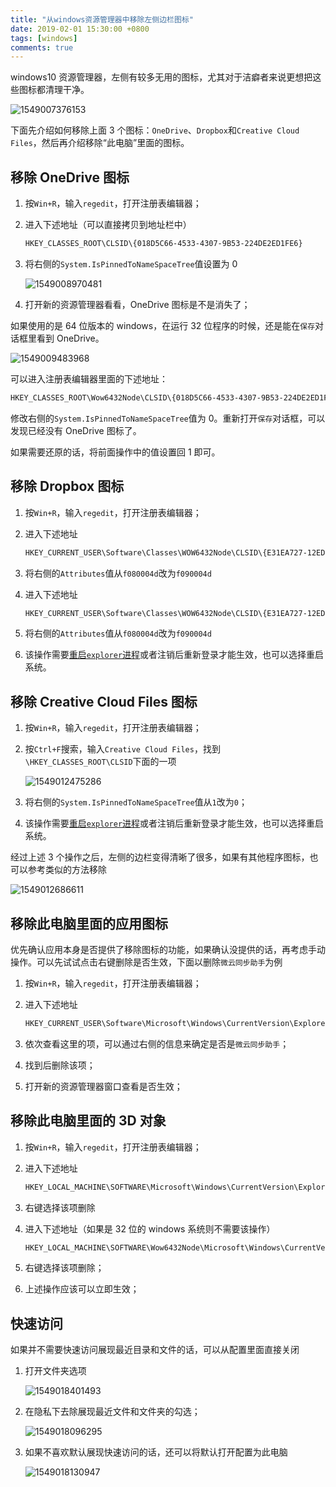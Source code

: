 ```yaml
---
title: "从windows资源管理器中移除左侧边栏图标"
date: 2019-02-01 15:30:00 +0800
tags: [windows]
comments: true
---
```


windows10 资源管理器，左侧有较多无用的图标，尤其对于洁癖者来说更想把这些图标都清理干净。

![1549007376153](https://pic-1251468582.picsh.myqcloud.com/pic/2021/11/04/0b0d31.png)

下面先介绍如何移除上面 3 个图标：`OneDrive`、`Dropbox`和`Creative Cloud Files`，然后再介绍移除“此电脑”里面的图标。

## 移除 OneDrive 图标

1. 按`Win+R`，输入`regedit`，打开注册表编辑器；

2. 进入下述地址（可以直接拷贝到地址栏中）

   ```bash
   HKEY_CLASSES_ROOT\CLSID\{018D5C66-4533-4307-9B53-224DE2ED1FE6}
   ```

3. 将右侧的`System.IsPinnedToNameSpaceTree`值设置为 0

   ![1549008970481](https://pic-1251468582.picsh.myqcloud.com/pic/2021/11/04/a30ad4.png)

4. 打开新的资源管理器看看，OneDrive 图标是不是消失了；

如果使用的是 64 位版本的 windows，在运行 32 位程序的时候，还是能在`保存`对话框里看到 OneDrive。

![1549009483968](https://pic-1251468582.picsh.myqcloud.com/pic/2021/11/04/83d49e.png)

可以进入注册表编辑器里面的下述地址：

```bash
HKEY_CLASSES_ROOT\Wow6432Node\CLSID\{018D5C66-4533-4307-9B53-224DE2ED1FE6}
```

修改右侧的`System.IsPinnedToNameSpaceTree`值为 0。重新打开`保存`对话框，可以发现已经没有 OneDrive 图标了。

如果需要还原的话，将前面操作中的值设置回 1 即可。

## 移除 Dropbox 图标

1. 按`Win+R`，输入`regedit`，打开注册表编辑器；

2. 进入下述地址

   ```bash
   HKEY_CURRENT_USER\Software\Classes\WOW6432Node\CLSID\{E31EA727-12ED-4702-820C-4B6445F28E1A}\ShellFolder
   ```

3. 将右侧的`Attributes`值从`f080004d`改为`f090004d`

4. 进入下述地址

   ```bash
   HKEY_CURRENT_USER\Software\Classes\WOW6432Node\CLSID\{E31EA727-12ED-4702-820C-4B6445F28E1A}\ShellFolder
   ```

5. 将右侧的`Attributes`值从`f080004d`改为`f090004d`
6. 该操作需要[重启`explorer`进程](https://www.winhelponline.com/blog/exit-explorer-restart-windows-10-8/)或者注销后重新登录才能生效，也可以选择重启系统。

## 移除 Creative Cloud Files 图标

1. 按`Win+R`，输入`regedit`，打开注册表编辑器；

2. 按`Ctrl+F`搜索，输入`Creative Cloud Files`，找到`\HKEY_CLASSES_ROOT\CLSID`下面的一项

   ![1549012475286](https://pic-1251468582.picsh.myqcloud.com/pic/2021/11/04/f0e4e3.png)

3. 将右侧的`System.IsPinnedToNameSpaceTree`值从`1`改为`0`；

4. 该操作需要[重启`explorer`进程](https://www.winhelponline.com/blog/exit-explorer-restart-windows-10-8/)或者注销后重新登录才能生效，也可以选择重启系统。

经过上述 3 个操作之后，左侧的边栏变得清晰了很多，如果有其他程序图标，也可以参考类似的方法移除

![1549012686611](https://pic-1251468582.picsh.myqcloud.com/pic/2021/11/04/9f3e82.png)

## 移除此电脑里面的应用图标

优先确认应用本身是否提供了移除图标的功能，如果确认没提供的话，再考虑手动操作。可以先试试点击右键删除是否生效，下面以删除`微云同步助手`为例

1. 按`Win+R`，输入`regedit`，打开注册表编辑器；

2. 进入下述地址

   ```bash
   HKEY_CURRENT_USER\Software\Microsoft\Windows\CurrentVersion\Explorer\MyComputer\NameSpace
   ```

3. 依次查看这里的项，可以通过右侧的信息来确定是否是`微云同步助手`；

4. 找到后删除该项；

5. 打开新的资源管理器窗口查看是否生效；

## 移除此电脑里面的 3D 对象

1. 按`Win+R`，输入`regedit`，打开注册表编辑器；

2. 进入下述地址

   ```bash
   HKEY_LOCAL_MACHINE\SOFTWARE\Microsoft\Windows\CurrentVersion\Explorer\MyComputer\NameSpace\{0DB7E03F-FC29-4DC6-9020-FF41B59E513A}
   ```

3. 右键选择该项删除

4. 进入下述地址（如果是 32 位的 windows 系统则不需要该操作）

   ```bash
   HKEY_LOCAL_MACHINE\SOFTWARE\Wow6432Node\Microsoft\Windows\CurrentVersion\Explorer\MyComputer\NameSpace\{0DB7E03F-FC29-4DC6-9020-FF41B59E513A}
   ```

5. 右键选择该项删除；

6. 上述操作应该可以立即生效；

## 快速访问

如果并不需要快速访问展现最近目录和文件的话，可以从配置里面直接关闭

1. 打开文件夹选项

   ![1549018401493](https://pic-1251468582.picsh.myqcloud.com/pic/2021/11/04/0a99da.png)

2. 在隐私下去除展现最近文件和文件夹的勾选；

   ![1549018096295](https://pic-1251468582.picsh.myqcloud.com/pic/2021/11/04/b3ea05.png)

3. 如果不喜欢默认展现快速访问的话，还可以将默认打开配置为此电脑

   ![1549018130947](https://pic-1251468582.picsh.myqcloud.com/pic/2021/11/04/210175.png)
